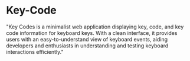 # Key-Code
"Key Codes is a minimalist web application displaying key, code, and key code information for keyboard keys. With a clean interface, it provides users with an easy-to-understand view of keyboard events, aiding developers and enthusiasts in understanding and testing keyboard interactions efficiently."
